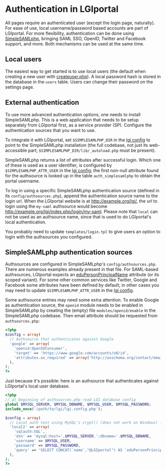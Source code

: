Authentication in LGIportal
===========================

All pages require an authenticated user (except the login page, naturally).
For ease of use, local username/password based accounts are part of LGIportal.
For more flexibility, authentication can be done using [SimpleSAMLphp][],
bringing SAML SSO, OpenID, Twitter and Facebook support, and more.
Both mechanisms can be used at the same time.


Local users
-----------
The easiest way to get started is to use local users (the default when creating
a new user with [createuser.php][]). A local password hash is stored in the
database in the `users` table. Users can change their password on the settings
page.


External authentication
-----------------------
To use more advanced authentication options, one needs to install
SimpleSAMLphp. This is a web application that needs to be setup separately from
LGIportal first, as a service provider (SP). Configure the authentication
sources that you want to use.

To integrate it with LGIportal, set `$SIMPLESAMLPHP_DIR` in the [lgi config][]
to point to the SimpleSAMLphp installation (the full codebase, not just its
web-accessible part; `$SIMPLESAMLPHP_DIR/lib/_autoload.php` must be present).

SimpleSAMLphp returns a list of attributes after successful login. Which one of
these is used as a user identifier, is configured by `$SIMPLESAMLPHP_ATTR_USER`
in the [lgi config][]; the first non-null attribute found for the authsource is
looked up in the table `auth_simplesamlphp` to obtain the portal username.

To log in using a specific SimpleSAMLphp authentication source (defined in its
`config/authsources.php`), append the authentication source name to the login
url. When the LGIportal website is at <http://example.org/lgi/>, the url to
login using the `my-saml` authsource would become
<http://example.org/lgi/index.php/login/my-saml>.
Please note that `local` can not be used as an authsource name, since that
is used to do LGIportal's local authentication.

You probably need to update `templates/login.tpl` to give users an option
to login with the authsources you configured.


SimpleSAMLphp authentication sources
------------------------------------
Authsources are configured in SimpleSAMLphp's `config/authsources.php`. There
are numerous examples already present in that file. For SAML-based authsources,
LGIportal expects an [eduPersonPrincipalName][] attribute (or its scoped
variant). For some other common services like Twitter, Google and Facebook
some attributes have been defined by default; in other cases you may need
to update `$SIMPLESAMLPHP_ATTR_USER` in the [lgi config][].

Some authsource entries may need some extra attention. To enable Google as
authentication source, the `openid` module needs to be enabled in SimpleSAMLphp
by creating the (empty) file `modules/openid/enable` in the SimpleSAMLphp
codebase. Then email attribute should be requested from `authsources.php`:

```php
<?php
$config = array(
  // Authsource that authenticates against Google
  'google' => array(
    'openid:OpenIDConsumer',
    'target' => 'https://www.google.com/accounts/o8/id',
    'attributes.ax_required' => array('http://axschema.org/contact/email'),
  ),
);
?>
```

Just because it's possible: here is an authsource that authenticates against
LGIportal's local user database.

```php
<?php
// at beginning of authsources.php read LGI database config
global $MYSQL_SERVER, $MYSQL_DBNAME, $MYSQL_USER, $MYSQL_PASSWORD;
include_once('/path/to/lgi/lgi.config.php');

$config = array(
  // Local auth test using MySQL's crypt() (does not work on Windows) :)
  'local2' => array(
    'sqlauth:SQL',
    'dsn' => 'mysql:host='.$MYSQL_SERVER.';dbname='.$MYSQL_DBNAME,
    'username' => $MYSQL_USER,
    'password' => $MYSQL_PASSWORD,
    'query' => 'SELECT CONCAT(`name`,"@LGIportal") AS `eduPersonPrincipalName` FROM `users` WHERE `name`=:username AND `passwd_hash`=ENCRYPT(:password,`passwd_hash`)',
  ),
);
?>
```


[SimpleSAMLphp]: http://www.simplesamlphp.org/
[eduPersonPrincipalName]: http://middleware.internet2.edu/eduperson/
[lgi config]: lgi/lgi.config.php
[createuser.php]: lgi/createuser.php

